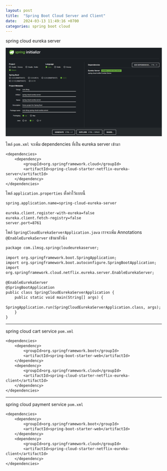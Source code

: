 ```yaml
---
layout: post
title:  "Spring Boot Cloud Server and Client"
date:   2024-03-13 11:49:16 +0700
categories: spring boot cloud
---
```


spring cloud eureka server

![../images/2024-05-11_125130.png](../images/2024-05-11_125130.png)

ไพล์ `pom.xml` จะเพิ่ม dependencies ที่เป็น eureka server เข้ามา

    <dependencies>
        <dependency>
            <groupId>org.springframework.cloud</groupId>
            <artifactId>spring-cloud-starter-netflix-eureka-server</artifactId>
        </dependency>
    </dependencies>

ไพล์ `application.properties` ตั้งค่าไว้แบบนี้

    spring.application.name=spring-cloud-eureka-server
    
    eureka.client.register-with-eureka=false
    eureka.client.fetch-registry=false
    server.port=8761

ไพล์ `SpringCloudEurekaServerApplication.java`  เราจะเพิ่ม Annotations `@EnableEurekaServer` เข้ามาตัวนึง

    package com.ilmsg.springcloudeurekaserver;

    import org.springframework.boot.SpringApplication;
    import org.springframework.boot.autoconfigure.SpringBootApplication;
    import org.springframework.cloud.netflix.eureka.server.EnableEurekaServer;

    @EnableEurekaServer
    @SpringBootApplication
    public class SpringCloudEurekaServerApplication {
        public static void main(String[] args) {
            SpringApplication.run(SpringCloudEurekaServerApplication.class, args);
        }
    }

---

spring cloud cart service `pom.xml`

    <dependencies>
        <dependency>
            <groupId>org.springframework.boot</groupId>
            <artifactId>spring-boot-starter-web</artifactId>
        </dependency>
        <dependency>
            <groupId>org.springframework.cloud</groupId>
            <artifactId>spring-cloud-starter-netflix-eureka-client</artifactId>
        </dependency>
    </dependencies>

---

spring cloud payment service `pom.xml`

    <dependencies>
        <dependency>
            <groupId>org.springframework.boot</groupId>
            <artifactId>spring-boot-starter-web</artifactId>
        </dependency>
        <dependency>
            <groupId>org.springframework.cloud</groupId>
            <artifactId>spring-cloud-starter-netflix-eureka-client</artifactId>
        </dependency>
    </dependencies>

